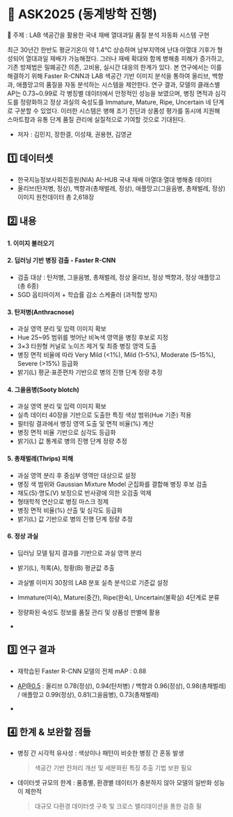 # 🥇 ASK2025 (동계방학 진행)
🍊 주제 : LAB 색공간을 활용한 국내 재배 열대과일 품질 분석 자동화 시스템 구현

최근 30년간 한반도 평균기온이 약 1.4℃ 상승하며 남부지역에 난대·아열대 기후가 형성되어 열대과일 재배가 가능해졌다. 그러나 재배 확대와 함께 병해충 피해가 증가하고, 기존 방제법은 밀폐공간 의존, 고비용, 실시간 대응의 한계가 있다. 본 연구에서는 이를 해결하기 위해 Faster R-CNN과 LAB 색공간 기반 이미지 분석을 통하여 올리브, 백향과, 애플망고의 품질을 자동 분석하는 시스템을 제안한다. 연구 결과, 모델의 클래스별 AP는 0.73~0.99로 각 병징별 데이터에서 안정적인 성능을 보였으며, 병징 면적과 심각도를 정량화하고 정상 과실의 숙성도를 Immature, Mature, Ripe, Uncertain  네 단계로 구분할 수 있었다. 이러한 시스템은 병해 조기 진단과 상품성 평가를 동시에 지원해 스마트팜과 유통 단계 품질 관리에 실질적으로 기여할 것으로 기대된다.

- 저자 : 김민지, 장한결, 이성재, 권용현, 김영균
  
## 1️⃣ 데이터셋
- 한국지능정보사회진흥원(NIA) AI-HUB 국내 재배 아열대·열대 병해충 데이터
- 올리브(탄저병, 정상), 백향과(총채벌레, 정상), 애플망고(그을음병, 총채벌레, 정상) 이미지 원천데이터 총 2,618장

## 2️⃣ 내용
#### 1. 이미지 불러오기
#### 2. 딥러닝 기반 병징 검출 - Faster R-CNN
- 검출 대상 : 탄저병, 그을음병, 총채벌레, 정상 올리브, 정상 백향과, 정상 애플망고 (총 6종)
- SGD 옵티마이저 + 학습률 감소 스케줄러 (과적합 방지)
#### 3. 탄저병(Anthracnose)
- 과실 영역 분리 및 입력 이미지 확보
- Hue 25~95 범위를 벗어난 비녹색 영역을 병징 후보로 지정
- 3×3 타원형 커널로 노이즈 제거 및 최종 병징 영역 도출
- 병징 면적 비율에 따라 Very Mild (<1%), Mild (1–5%), Moderate (5–15%), Severe (>15%) 등급화
- 밝기(L) 평균·표준편차 기반으로 병의 진행 단계 정량 추정
#### 4. 그을음병(Sooty blotch)
- 과실 영역 분리 및 입력 이미지 확보
- 실측 데이터 40장을 기반으로 도출한 특징 색상 범위(Hue 기준) 적용
- 필터링 결과에서 병징 영역 도출 및 면적 비율(%) 계산
- 병징 면적 비율 기반으로 심각도 등급화
- 밝기(L) 값 통계로 병의 진행 단계 정량 추정
#### 5. 총채벌레(Thrips) 피해
- 과실 영역 분리 후 중심부 영역만 대상으로 설정
- 병징 색 범위와 Gaussian Mixture Model 군집화를 결합해 병징 후보 검출
- 채도(S)·명도(V) 보정으로 반사광에 의한 오검출 억제
- 형태학적 연산으로 병징 마스크 정제
- 병징 면적 비율(%) 산출 및 심각도 등급화
- 밝기(L) 값 기반으로 병의 진행 단계 정량 추정
#### 6. 정상 과실
- 딥러닝 모델 탐지 결과를 기반으로 과실 영역 분리
- 밝기(L), 적록(A), 청황(B) 평균값 추출
- 과실별 이미지 30장의 LAB 분포 실측 분석으로 기준값 설정
- Immature(미숙), Mature(중간), Ripe(완숙), Uncertain(불확실) 4단계로 분류
- 정량화된 숙성도 정보를 품질 관리 및 상품성 판별에 활용

-

## 3️⃣ 연구 결과
- 재학습된 Faster R-CNN 모델의 전체 mAP : 0.88
- AP@0.5 : 올리브 0.78(정상), 0.94(탄저병) / 백향과 0.96(정상), 0.98(총채벌레) / 애플망고 0.99(정상), 0.81(그을음병), 0.73(총채벌레)

-

## 4️⃣ 한계 & 보완할 점들
- 병징 간 시각적 유사성 : 색상이나 패턴이 비슷한 병징 간 혼동 발생
  > 색공간 기반 전처리 개선 및 세분화된 특징 추출 기법 보완 필요
- 데이터셋 규모의 한계 : 품종별, 환경별 데이터가 충분하지 않아 모델의 일반화 성능이 제한적
  > 대규모 다환경 데이터셋 구축 및 크로스 밸리데이션을 통한 검증 필
